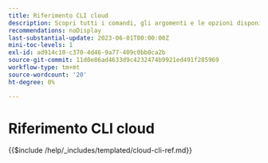 ```yaml
---
title: Riferimento CLI cloud
description: Scopri tutti i comandi, gli argomenti e le opzioni disponibili per lo strumento da riga di comando Adobe Commerce magento-cloud.
recommendations: noDisplay
last-substantial-update: 2023-06-01T00:00:00Z
mini-toc-levels: 1
exl-id: ad914c10-c370-4d46-9a77-409c0bb0ca2b
source-git-commit: 11d0e86ad4633d9c4232474b9921ed491f285969
workflow-type: tm+mt
source-wordcount: '20'
ht-degree: 0%

---
```


# Riferimento CLI cloud

{{$include /help/_includes/templated/cloud-cli-ref.md}}

<!-- Last updated from includes: 2025-10-08 16:18:12 -->
